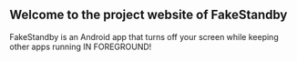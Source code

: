 ## Welcome to the project website of FakeStandby

FakeStandby is an Android app that turns off your screen while keeping other apps running IN FOREGROUND!
